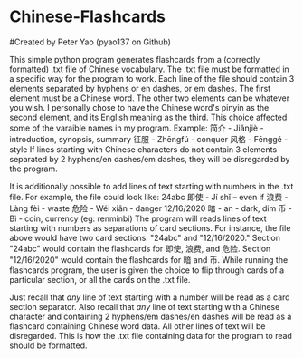 # Chinese-Flashcards
#Created by Peter Yao (pyao137 on Github)

This simple python program generates flashcards from a (correctly formatted) .txt file of Chinese vocabulary.
The .txt file must be formatted in a specific way for the program to work. Each line of the file should contain 3 elements separated by hyphens or en dashes, or em dashes.
The first element must be a Chinese word. The other two elements can be whatever you wish. 
I personally chose to have the Chinese word's pinyin as the second element, and its English meaning as the third. This choice affected some of the varaible names in my program.
Example: 
  简介 - Jiǎnjiè - introduction, synopsis, summary
  征服 - Zhēngfú - conquer
  风格 - Fēnggé - style
If lines starting with Chinese characters do not contain 3 elements separated by 2 hyphens/en dashes/em dashes, they will be disregarded by the program.

It is additionally possible to add lines of text starting with numbers in the .txt file. For example, the file could look like:
  24abc
  即使 - Jí shǐ – even if
  浪费 - Làng fèi - waste
  危险 - Wéi xiǎn - danger
  12/16/2020
  暗 - an - dark, dim
  币 - Bì - coin, currency (eg: renminbi)
The program will reads lines of text starting with numbers as separations of card sections. For instance, the file above would have two card sections: "24abc" and "12/16/2020."
Section "24abc" would contain the flashcards for 即使, 浪费, and 危险. Section "12/16/2020" would contain the flashcards for 暗 and 币. 
While running the flashcards program, the user is given the choice to flip through cards of a particular section, or all the cards on the .txt file.

Just recall that *any* line of text starting with a number will be read as a card section separator.
Also recall that *any* line of text starting with a Chinese character and containing 2 hyphens/em dashes/en dashes will be read as a flashcard containing Chinese word data.
All other lines of text will be disregarded. This is how the .txt file containing data for the program to read should be formatted.
